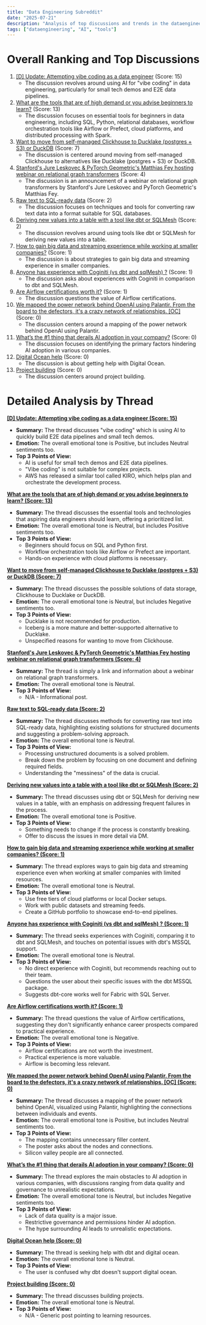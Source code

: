 ```yaml
---
title: "Data Engineering Subreddit"
date: "2025-07-21"
description: "Analysis of top discussions and trends in the dataengineering subreddit"
tags: ["dataengineering", "AI", "tools"]
---
```


# Overall Ranking and Top Discussions
1. [[D] Update: Attempting vibe coding as a data engineer](https://www.reddit.com/r/dataengineering/comments/1m5miwq/update_attempting_vibe_coding_as_a_data_engineer/) (Score: 15)
    * The discussion revolves around using AI for "vibe coding" in data engineering, particularly for small tech demos and E2E data pipelines.
2. [What are the tools that are of high demand or you advise beginners to learn?](https://www.reddit.com/r/dataengineering/comments/1m5ok1u/what_are_the_tools_that_are_of_high_demand_or_you/) (Score: 13)
    * The discussion focuses on essential tools for beginners in data engineering, including SQL, Python, relational databases, workflow orchestration tools like Airflow or Prefect, cloud platforms, and distributed processing with Spark.
3. [Want to move from self-managed Clickhouse to Ducklake (postgres + S3) or DuckDB](https://www.reddit.com/r/dataengineering/comments/1m5l5e3/want_to_move_from_selfmanaged_clickhouse_to/) (Score: 7)
    * The discussion is centered around moving from self-managed Clickhouse to alternatives like Ducklake (postgres + S3) or DuckDB.
4. [Stanford's Jure Leskovec & PyTorch Geometric's Matthias Fey hosting webinar on relational graph transformers](https://www.reddit.com/r/dataengineering/comments/1m5r6kj/stanfords_jure_leskovec_pytorch_geometrics/) (Score: 4)
    * The discussion is an announcement of a webinar on relational graph transformers by Stanford's Jure Leskovec and PyTorch Geometric's Matthias Fey.
5. [Raw text to SQL-ready data](https://www.reddit.com/r/dataengineering/comments/1m5jwpv/raw_text_to_sqlready_data/) (Score: 2)
    * The discussion focuses on techniques and tools for converting raw text data into a format suitable for SQL databases.
6. [Deriving new values into a table with a tool like dbt or SQLMesh](https://www.reddit.com/r/dataengineering/comments/1m5k0k4/deriving_new_values_into_a_table_with_a_tool_like/) (Score: 2)
    * The discussion revolves around using tools like dbt or SQLMesh for deriving new values into a table.
7. [How to gain big data and streaming experience while working at smaller companies?](https://www.reddit.com/r/dataengineering/comments/1m5i07w/how_to_gain_big_data_and_streaming_experience/) (Score: 1)
    * The discussion is about strategies to gain big data and streaming experience in smaller companies.
8. [Anyone has experience with Coginiti (vs dbt and sqlMesh) ?](https://www.reddit.com/r/dataengineering/comments/1m5rxua/anyone_has_experience_with_coginiti_vs_dbt_and/) (Score: 1)
    * The discussion asks about experiences with Coginiti in comparison to dbt and SQLMesh.
9. [Are Airflow certifications worth it?](https://www.reddit.com/r/dataengineering/comments/1m5sfsz/are_airflow_certifications_worth_it/) (Score: 1)
    * The discussion questions the value of Airflow certifications.
10. [We mapped the power network behind OpenAI using Palantir. From the board to the defectors, it's a crazy network of relationships. [OC]](https://i.redd.it/ubmli2egx7ef1.jpeg) (Score: 0)
    * The discussion centers around a mapping of the power network behind OpenAI using Palantir.
11. [What’s the #1 thing that derails AI adoption in your company?](https://www.reddit.com/r/dataengineering/comments/1m5lgnu/whats_the_1_thing_that_derails_ai_adoption_in/) (Score: 0)
    * The discussion focuses on identifying the primary factors hindering AI adoption in various companies.
12. [Digital Ocean help](https://www.reddit.com/r/dataengineering/comments/1m5ocwq/digital_ocean_help/) (Score: 0)
    * The discussion is about getting help with Digital Ocean.
13. [Project building](https://www.reddit.com/r/dataengineering/comments/1m5ryfw/project_building/) (Score: 0)
    * The discussion centers around project building.

# Detailed Analysis by Thread
**[[D] Update: Attempting vibe coding as a data engineer (Score: 15)](https://www.reddit.com/r/dataengineering/comments/1m5miwq/update_attempting_vibe_coding_as_a_data_engineer/)**
*  **Summary:** The thread discusses "vibe coding" which is using AI to quickly build E2E data pipelines and small tech demos.
*  **Emotion:** The overall emotional tone is Positive, but includes Neutral sentiments too.
*  **Top 3 Points of View:**
    * AI is useful for small tech demos and E2E data pipelines.
    * "Vibe coding" is not suitable for complex projects.
    * AWS has released a similar tool called KIRO, which helps plan and orchestrate the development process.

**[What are the tools that are of high demand or you advise beginners to learn? (Score: 13)](https://www.reddit.com/r/dataengineering/comments/1m5ok1u/what_are_the_tools_that_are_of_high_demand_or_you/)**
*  **Summary:**  The thread discusses the essential tools and technologies that aspiring data engineers should learn, offering a prioritized list.
*  **Emotion:** The overall emotional tone is Neutral, but includes Positive sentiments too.
*  **Top 3 Points of View:**
    * Beginners should focus on SQL and Python first.
    * Workflow orchestration tools like Airflow or Prefect are important.
    * Hands-on experience with cloud platforms is necessary.

**[Want to move from self-managed Clickhouse to Ducklake (postgres + S3) or DuckDB (Score: 7)](https://www.reddit.com/r/dataengineering/comments/1m5l5e3/want_to_move_from_selfmanaged_clickhouse_to/)**
*  **Summary:**  The thread discusses the possible solutions of data storage, Clickhouse to Ducklake or DuckDB.
*  **Emotion:** The overall emotional tone is Neutral, but includes Negative sentiments too.
*  **Top 3 Points of View:**
    * Ducklake is not recommended for production.
    * Iceberg is a more mature and better-supported alternative to Ducklake.
    * Unspecified reasons for wanting to move from Clickhouse.

**[Stanford's Jure Leskovec & PyTorch Geometric's Matthias Fey hosting webinar on relational graph transformers (Score: 4)](https://www.reddit.com/r/dataengineering/comments/1m5r6kj/stanfords_jure_leskovec_pytorch_geometrics/)**
*  **Summary:** The thread is simply a link and information about a webinar on relational graph transformers.
*  **Emotion:** The overall emotional tone is Neutral.
*  **Top 3 Points of View:**
    * N/A - Informational post.

**[Raw text to SQL-ready data (Score: 2)](https://www.reddit.com/r/dataengineering/comments/1m5jwpv/raw_text_to_sqlready_data/)**
*  **Summary:** The thread discusses methods for converting raw text into SQL-ready data, highlighting existing solutions for structured documents and suggesting a problem-solving approach.
*  **Emotion:** The overall emotional tone is Neutral.
*  **Top 3 Points of View:**
    * Processing unstructured documents is a solved problem.
    * Break down the problem by focusing on one document and defining required fields.
    * Understanding the "messiness" of the data is crucial.

**[Deriving new values into a table with a tool like dbt or SQLMesh (Score: 2)](https://www.reddit.com/r/dataengineering/comments/1m5k0k4/deriving_new_values_into_a_table_with_a_tool_like/)**
*  **Summary:** The thread discusses using dbt or SQLMesh for deriving new values in a table, with an emphasis on addressing frequent failures in the process.
*  **Emotion:** The overall emotional tone is Positive.
*  **Top 3 Points of View:**
    * Something needs to change if the process is constantly breaking.
    * Offer to discuss the issues in more detail via DM.

**[How to gain big data and streaming experience while working at smaller companies? (Score: 1)](https://www.reddit.com/r/dataengineering/comments/1m5i07w/how_to_gain_big_data_and_streaming_experience/)**
*  **Summary:**  The thread explores ways to gain big data and streaming experience even when working at smaller companies with limited resources.
*  **Emotion:** The overall emotional tone is Neutral.
*  **Top 3 Points of View:**
    * Use free tiers of cloud platforms or local Docker setups.
    * Work with public datasets and streaming feeds.
    * Create a GitHub portfolio to showcase end-to-end pipelines.

**[Anyone has experience with Coginiti (vs dbt and sqlMesh) ? (Score: 1)](https://www.reddit.com/r/dataengineering/comments/1m5rxua/anyone_has_experience_with_coginiti_vs_dbt_and/)**
*  **Summary:**  The thread seeks experiences with Coginiti, comparing it to dbt and SQLMesh, and touches on potential issues with dbt's MSSQL support.
*  **Emotion:** The overall emotional tone is Neutral.
*  **Top 3 Points of View:**
    * No direct experience with Coginiti, but recommends reaching out to their team.
    * Questions the user about their specific issues with the dbt MSSQL package.
    * Suggests dbt-core works well for Fabric with SQL Server.

**[Are Airflow certifications worth it? (Score: 1)](https://www.reddit.com/r/dataengineering/comments/1m5sfsz/are_airflow_certifications_worth_it/)**
*  **Summary:**  The thread questions the value of Airflow certifications, suggesting they don't significantly enhance career prospects compared to practical experience.
*  **Emotion:** The overall emotional tone is Negative.
*  **Top 3 Points of View:**
    * Airflow certifications are not worth the investment.
    * Practical experience is more valuable.
    * Airflow is becoming less relevant.

**[We mapped the power network behind OpenAI using Palantir. From the board to the defectors, it's a crazy network of relationships. [OC] (Score: 0)](https://i.redd.it/ubmli2egx7ef1.jpeg)**
*  **Summary:**  The thread discusses a mapping of the power network behind OpenAI, visualized using Palantir, highlighting the connections between individuals and events.
*  **Emotion:** The overall emotional tone is Positive, but includes Neutral sentiments too.
*  **Top 3 Points of View:**
    * The mapping contains unnecessary filler content.
    * The poster asks about the nodes and connections.
    * Silicon valley people are all connected.

**[What’s the #1 thing that derails AI adoption in your company? (Score: 0)](https://www.reddit.com/r/dataengineering/comments/1m5lgnu/whats_the_1_thing_that_derails_ai_adoption_in/)**
*  **Summary:** The thread explores the main obstacles to AI adoption in various companies, with discussions ranging from data quality and governance to unrealistic expectations.
*  **Emotion:** The overall emotional tone is Neutral, but includes Negative sentiments too.
*  **Top 3 Points of View:**
    * Lack of data quality is a major issue.
    * Restrictive governance and permissions hinder AI adoption.
    * The hype surrounding AI leads to unrealistic expectations.

**[Digital Ocean help (Score: 0)](https://www.reddit.com/r/dataengineering/comments/1m5ocwq/digital_ocean_help/)**
*  **Summary:**  The thread is seeking help with dbt and digital ocean.
*  **Emotion:** The overall emotional tone is Neutral.
*  **Top 3 Points of View:**
    * The user is confused why dbt doesn't support digital ocean.

**[Project building (Score: 0)](https://www.reddit.com/r/dataengineering/comments/1m5ryfw/project_building/)**
*  **Summary:**  The thread discusses building projects.
*  **Emotion:** The overall emotional tone is Neutral.
*  **Top 3 Points of View:**
    * N/A - Generic post pointing to learning resources.
